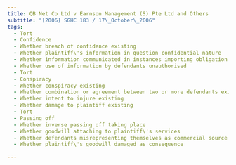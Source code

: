 ```yaml
---
title: QB Net Co Ltd v Earnson Management (S) Pte Ltd and Others 
subtitle: "[2006] SGHC 183 / 17\_October\_2006"
tags:
  - Tort
  - Confidence
  - Whether breach of confidence existing
  - Whether plaintiff\'s information in question confidential nature
  - Whether information communicated in instances importing obligation of confidence
  - Whether use of information by defendants unauthorised
  - Tort
  - Conspiracy
  - Whether conspiracy existing
  - Whether combination or agreement between two or more defendants existing
  - Whether intent to injure existing
  - Whether damage to plaintiff existing
  - Tort
  - Passing off
  - Whether inverse passing off taking place
  - Whether goodwill attaching to plaintiff\'s services
  - Whether defendants misrepresenting themselves as commercial source of services in question
  - Whether plaintiff\'s goodwill damaged as consequence

---
```


